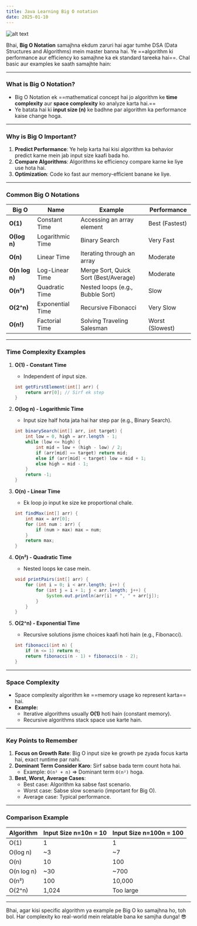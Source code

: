 ```yaml
---
title: Java Learning Big O notation
date: 2025-01-10
---
```


![alt text](/images/Pastedimage20250104143854.png)

Bhai, **Big O Notation** samajhna ekdum zaruri hai agar tumhe DSA (Data Structures and Algorithms) mein master banna hai. Ye ==algorithm ki performance aur efficiency ko samajhne ka ek standard tareeka hai==. Chal basic aur examples ke saath samajhte hain:

---

### **What is Big O Notation?**

- Big O Notation ek ==mathematical concept hai jo algorithm ke **time complexity** aur **space complexity** ko analyze karta hai.==
- Ye batata hai ki **input size (n)** ke badhne par algorithm ka performance kaise change hoga.

---

### **Why is Big O Important?**

1. **Predict Performance**: Ye help karta hai kisi algorithm ka behavior predict karne mein jab input size kaafi bada ho.
2. **Compare Algorithms**: Algorithms ke efficiency compare karne ke liye use hota hai.
3. **Optimization**: Code ko fast aur memory-efficient banane ke liye.

---

### **Common Big O Notations**

|**Big O**|**Name**|**Example**|**Performance**|
|---|---|---|---|
|**O(1)**|Constant Time|Accessing an array element|Best (Fastest)|
|**O(log n)**|Logarithmic Time|Binary Search|Very Fast|
|**O(n)**|Linear Time|Iterating through an array|Moderate|
|**O(n log n)**|Log-Linear Time|Merge Sort, Quick Sort (Best/Average)|Moderate|
|**O(n²)**|Quadratic Time|Nested loops (e.g., Bubble Sort)|Slow|
|**O(2^n)**|Exponential Time|Recursive Fibonacci|Very Slow|
|**O(n!)**|Factorial Time|Solving Traveling Salesman|Worst (Slowest)|

---

### **Time Complexity Examples**

1. **O(1) - Constant Time**
    
    - Independent of input size.
    
    ```java
    int getFirstElement(int[] arr) {
        return arr[0]; // Sirf ek step
    }
    ```
    
2. **O(log n) - Logarithmic Time**
    
    - Input size half hota jata hai har step par (e.g., Binary Search).
    
    ```java
    int binarySearch(int[] arr, int target) {
        int low = 0, high = arr.length - 1;
        while (low <= high) {
            int mid = low + (high - low) / 2;
            if (arr[mid] == target) return mid;
            else if (arr[mid] < target) low = mid + 1;
            else high = mid - 1;
        }
        return -1;
    }
    ```
    
3. **O(n) - Linear Time**
    
    - Ek loop jo input ke size ke proportional chale.
    
    ```java
    int findMax(int[] arr) {
        int max = arr[0];
        for (int num : arr) {
            if (num > max) max = num;
        }
        return max;
    }
    ```
    
4. **O(n²) - Quadratic Time**
    
    - Nested loops ke case mein.
    
    ```java
    void printPairs(int[] arr) {
        for (int i = 0; i < arr.length; i++) {
            for (int j = i + 1; j < arr.length; j++) {
                System.out.println(arr[i] + ", " + arr[j]);
            }
        }
    }
    ```
    
5. **O(2^n) - Exponential Time**
    
    - Recursive solutions jisme choices kaafi hoti hain (e.g., Fibonacci).
    
    ```java
    int fibonacci(int n) {
        if (n <= 1) return n;
        return fibonacci(n - 1) + fibonacci(n - 2);
    }
    ```
    

---

### **Space Complexity**

- Space complexity algorithm ke ==memory usage ko represent karta== hai.
- **Example:**
    - Iterative algorithms usually **O(1)** hoti hain (constant memory).
    - Recursive algorithms stack space use karte hain.

---

### **Key Points to Remember**

1. **Focus on Growth Rate**: Big O input size ke growth pe zyada focus karta hai, exact runtime par nahi.
2. **Dominant Term Consider Karo**: Sirf sabse bada term count hota hai.
    - Example: `O(n² + n)` => Dominant term `O(n²)` hoga.
3. **Best, Worst, Average Cases**:
    - Best case: Algorithm ka sabse fast scenario.
    - Worst case: Sabse slow scenario (important for Big O).
    - Average case: Typical performance.

---

### **Comparison Example**

|Algorithm|Input Size n=10n = 10|Input Size n=100n = 100|
|---|---|---|
|O(1)|1|1|
|O(log n)|~3|~7|
|O(n)|10|100|
|O(n log n)|~30|~700|
|O(n²)|100|10,000|
|O(2^n)|1,024|Too large|

---

Bhai, agar kisi specific algorithm ya example pe Big O ko samajhna ho, toh bol. Har complexity ko real-world mein relatable bana ke samjha dunga! 😎